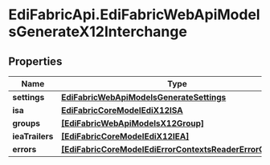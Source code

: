 # EdiFabricApi.EdiFabricWebApiModelsGenerateX12Interchange

## Properties
Name | Type | Description | Notes
------------ | ------------- | ------------- | -------------
**settings** | [**EdiFabricWebApiModelsGenerateSettings**](EdiFabricWebApiModelsGenerateSettings.md) |  | [optional] 
**isa** | [**EdiFabricCoreModelEdiX12ISA**](EdiFabricCoreModelEdiX12ISA.md) |  | [optional] 
**groups** | [**[EdiFabricWebApiModelsX12Group]**](EdiFabricWebApiModelsX12Group.md) |  | [optional] 
**ieaTrailers** | [**[EdiFabricCoreModelEdiX12IEA]**](EdiFabricCoreModelEdiX12IEA.md) |  | [optional] 
**errors** | [**[EdiFabricCoreModelEdiErrorContextsReaderErrorContext]**](EdiFabricCoreModelEdiErrorContextsReaderErrorContext.md) |  | [optional] 


